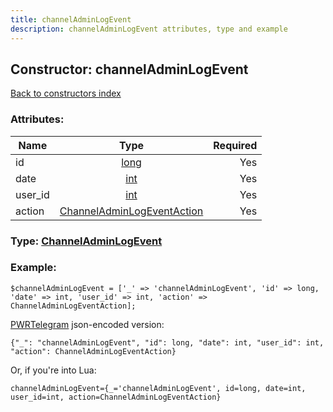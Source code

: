 ```yaml
---
title: channelAdminLogEvent
description: channelAdminLogEvent attributes, type and example
---
```

## Constructor: channelAdminLogEvent  
[Back to constructors index](index.md)



### Attributes:

| Name     |    Type       | Required |
|----------|:-------------:|---------:|
|id|[long](../types/long.md) | Yes|
|date|[int](../types/int.md) | Yes|
|user\_id|[int](../types/int.md) | Yes|
|action|[ChannelAdminLogEventAction](../types/ChannelAdminLogEventAction.md) | Yes|



### Type: [ChannelAdminLogEvent](../types/ChannelAdminLogEvent.md)


### Example:

```
$channelAdminLogEvent = ['_' => 'channelAdminLogEvent', 'id' => long, 'date' => int, 'user_id' => int, 'action' => ChannelAdminLogEventAction];
```  

[PWRTelegram](https://pwrtelegram.xyz) json-encoded version:

```
{"_": "channelAdminLogEvent", "id": long, "date": int, "user_id": int, "action": ChannelAdminLogEventAction}
```


Or, if you're into Lua:  


```
channelAdminLogEvent={_='channelAdminLogEvent', id=long, date=int, user_id=int, action=ChannelAdminLogEventAction}

```


